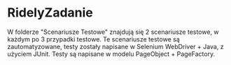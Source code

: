 # RidelyZadanie
W folderze "Scenariusze Testowe" znajdują się 2 scenariusze testowe, w każdym po 3 przypadki testowe.
Te scenariusze testowe są zautomatyzowane, testy zostały napisane w Selenium WebDriver + Java, z użyciem JUnit.
Testy są napisane w modelu PageObject + PageFactory.
